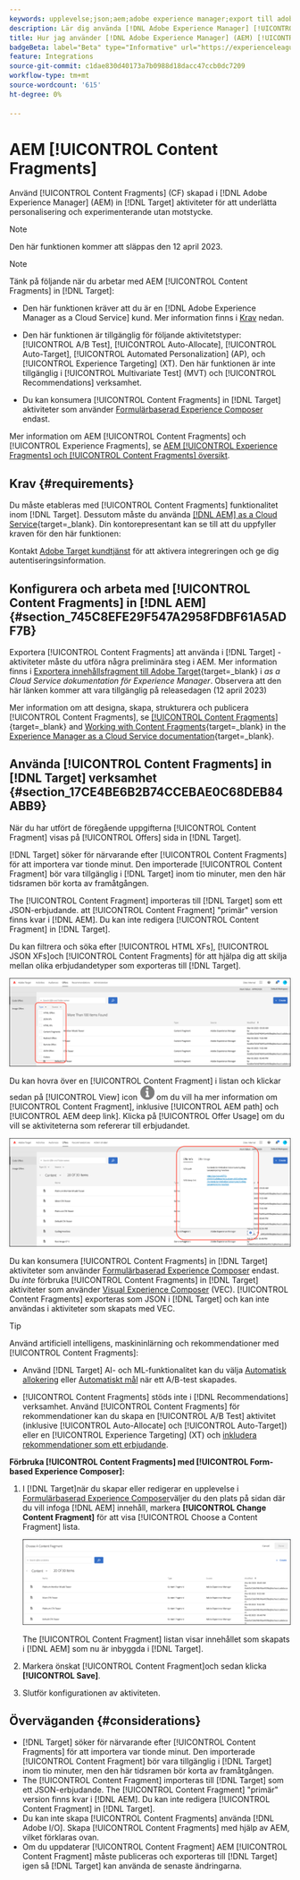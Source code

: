 ```yaml
---
keywords: upplevelse;json;aem;adobe experience manager;export till adobe target;content fragments;fragments;CF;cf;headless;personalization;experiment
description: Lär dig använda [!DNL Adobe Experience Manager] [!UICONTROL Content Fragments] in [!DNL Adobe Target] verksamhet.
title: Hur jag använder [!DNL Adobe Experience Manager] (AEM) [!UICONTROL Content Fragments]?
badgeBeta: label="Beta" type="Informative" url="https://experienceleague.adobe.com/docs/target/using/introduction/intro.html#beta newtab=true" tooltip="What are Target Beta release features?"
feature: Integrations
source-git-commit: c1dae830d40173a7b0988d18dacc47ccb0dc7209
workflow-type: tm+mt
source-wordcount: '615'
ht-degree: 0%

---
```


# AEM [!UICONTROL Content Fragments]

Använd [!UICONTROL Content Fragments] (CF) skapad i [!DNL Adobe Experience Manager] (AEM) in [!DNL Target] aktiviteter för att underlätta personalisering och experimenterande utan motstycke.

>[!NOTE]
>
>Den här funktionen kommer att släppas den 12 april 2023.

>[!NOTE]
>
>Tänk på följande när du arbetar med AEM [!UICONTROL Content Fragments] in [!DNL Target]:
> 
>* Den här funktionen kräver att du är en [!DNL Adobe Experience Manager as a Cloud Service] kund. Mer information finns i [Krav](#section_AE6F0971E1574B3AA324003599B96E5A) nedan.
>
>* Den här funktionen är tillgänglig för följande aktivitetstyper: [!UICONTROL A/B Test], [!UICONTROL Auto-Allocate], [!UICONTROL Auto-Target], [!UICONTROL Automated Personalization] (AP), och [!UICONTROL Experience Targeting] (XT). Den här funktionen är inte tillgänglig i [!UICONTROL Multivariate Test] (MVT) och [!UICONTROL Recommendations] verksamhet.
>
>* Du kan konsumera [!UICONTROL Content Fragments] in [!DNL Target] aktiviteter som använder [Formulärbaserad Experience Composer](/help/main/c-experiences/form-experience-composer.md) endast.


Mer information om AEM [!UICONTROL Content Fragments] och [!UICONTROL Experience Fragments], se [AEM [!UICONTROL Experience Fragments] och [!UICONTROL Content Fragments] översikt](/help/main/c-integrating-target-with-mac/aem/aem-experience-and-content-fragments.md).

## Krav {#requirements}

Du måste etableras med [!UICONTROL Content Fragments] funktionalitet inom [!DNL Target]. Dessutom måste du använda [[!DNL AEM] as a Cloud Service](https://experienceleague.corp.adobe.com/docs/experience-manager-cloud-service.html){target=_blank}. Din kontorepresentant kan se till att du uppfyller kraven för den här funktionen:

Kontakt [Adobe Target kundtjänst](/help/main/cmp-resources-and-contact-information.md#reference_ACA3391A00EF467B87930A450050077C) för att aktivera integreringen och ge dig autentiseringsinformation.

## Konfigurera och arbeta med [!UICONTROL Content Fragments] in [!DNL AEM] {#section_745C8EFE29F547A2958FDBF61A5ADF7B}

Exportera [!UICONTROL Content Fragments] att använda i [!DNL Target] -aktiviteter måste du utföra några preliminära steg i AEM. Mer information finns i [Exportera innehållsfragment till Adobe Target](https://experienceleague.adobe.com/docs/experience-manager-cloud-service/content/sites/integrations/content-fragments-target.html){target=_blank} i *as a Cloud Service dokumentation för Experience Manager*. Observera att den här länken kommer att vara tillgänglig på releasedagen (12 april 2023)

Mer information om att designa, skapa, strukturera och publicera [!UICONTROL Content Fragments], se [[!UICONTROL Content Fragments]](https://experienceleague.adobe.com/docs/experience-manager-cloud-service/content/sites/authoring/fundamentals/content-fragments.html?lang=en){target=_blank} and [Working with Content Fragments](https://experienceleague.adobe.com/docs/experience-manager-cloud-service/content/sites/administering/content-fragments/content-fragments.html){target=_blank} in the [Experience Manager as a Cloud Service documentation](https://experienceleague.adobe.com/docs/experience-manager-cloud-service/content/home.html){target=_blank}.

## Använda [!UICONTROL Content Fragments] in [!DNL Target] verksamhet {#section_17CE4BE6B2B74CCEBAE0C68DEB84ABB9}

När du har utfört de föregående uppgifterna [!UICONTROL Content Fragment] visas på [!UICONTROL Offers] sida in [!DNL Target].

[!DNL Target] söker för närvarande efter [!UICONTROL Content Fragments] för att importera var tionde minut. Den importerade [!UICONTROL Content Fragment] bör vara tillgänglig i [!DNL Target] inom tio minuter, men den här tidsramen bör korta av framåtgången.

The [!UICONTROL Content Fragment] importeras till [!DNL Target] som ett JSON-erbjudande. att [!UICONTROL Content Fragment] &quot;primär&quot; version finns kvar i [!DNL AEM]. Du kan inte redigera [!UICONTROL Content Fragment] in [!DNL Target].

Du kan filtrera och söka efter [!UICONTROL HTML XFs], [!UICONTROL JSON XFs]och [!UICONTROL Content Fragments] för att hjälpa dig att skilja mellan olika erbjudandetyper som exporteras till [!DNL Target].

![Filtrera efter innehållets fragmenttyper: HTML eller JSON i målgränssnittet](/help/main/c-integrating-target-with-mac/aem/assets/fragment-types.png)

Du kan hovra över en [!UICONTROL Content Fragment] i listan och klickar sedan på [!UICONTROL View] icon ![Ikonen Info](/help/main/c-integrating-target-with-mac/aem/assets/icon-info.png) om du vill ha mer information om [!UICONTROL Content Fragment], inklusive [!UICONTROL AEM path] och [!UICONTROL AEM deep link]. Klicka på [!UICONTROL Offer Usage] om du vill se aktiviteterna som refererar till erbjudandet.

![Popup för information om innehållsfragment](/help/main/c-integrating-target-with-mac/aem/assets/cf-info-popup.png)

Du kan konsumera [!UICONTROL Content Fragments] in [!DNL Target] aktiviteter som använder [Formulärbaserad Experience Composer](/help/main/c-experiences/form-experience-composer.md) endast. Du *inte* förbruka [!UICONTROL Content Fragments] in [!DNL Target] aktiviteter som använder [Visual Experience Composer](/help/main/c-experiences/c-visual-experience-composer/visual-experience-composer.md) (VEC). [!UICONTROL Content Fragments] exporteras som JSON i [!DNL Target] och kan inte användas i aktiviteter som skapats med VEC.

>[!TIP]
>
>Använd artificiell intelligens, maskininlärning och rekommendationer med [!UICONTROL Content Fragments]:
>
>* Använd [!DNL Target] AI- och ML-funktionalitet kan du välja [Automatisk allokering](/help/main/c-activities/automated-traffic-allocation/automated-traffic-allocation.md#concept_A1407678796B4C569E94CBA8A9F7F5D4) eller [Automatiskt mål](/help/main/c-activities/auto-target/auto-target-to-optimize.md) när ett A/B-test skapades.
>
>* [!UICONTROL Content Fragments] stöds inte i [!DNL Recommendations] verksamhet. Använd [!UICONTROL Content Fragments] för rekommendationer kan du skapa en [!UICONTROL A/B Test] aktivitet (inklusive [!UICONTROL Auto-Allocate] och [!UICONTROL Auto-Target]) eller en [!UICONTROL Experience Targeting] (XT) och [inkludera rekommendationer som ett erbjudande](/help/main/c-recommendations/recommendations-as-an-offer.md).


**Förbruka [!UICONTROL Content Fragments] med [!UICONTROL Form-based Experience Composer]:**

1. I [!DNL Target]när du skapar eller redigerar en upplevelse i [Formulärbaserad Experience Composer](/help/main/c-experiences/form-experience-composer.md#task_FAC842A6535045B68B4C1AD3E657E56E)väljer du den plats på sidan där du vill infoga [!DNL AEM] innehåll, markera **[!UICONTROL Change Content Fragment]** för att visa [!UICONTROL Choose a Content Fragment] lista.

   ![content_fragment_list image](/help/main/c-integrating-target-with-mac/aem/assets/choose-content-fragment.png)

   The [!UICONTROL Content Fragment] listan visar innehållet som skapats i [!DNL AEM] som nu är inbyggda i [!DNL Target].

1. Markera önskat [!UICONTROL Content Fragment]och sedan klicka **[!UICONTROL Save]**.
1. Slutför konfigurationen av aktiviteten.

## Överväganden {#considerations}

* [!DNL Target] söker för närvarande efter [!UICONTROL Content Fragments] för att importera var tionde minut. Den importerade [!UICONTROL Content Fragment] bör vara tillgänglig i [!DNL Target] inom tio minuter, men den här tidsramen bör korta av framåtgången.
* The [!UICONTROL Content Fragment] importeras till [!DNL Target] som ett JSON-erbjudande. The [!UICONTROL Content Fragment] &quot;primär&quot; version finns kvar i [!DNL AEM]. Du kan inte redigera [!UICONTROL Content Fragment] in [!DNL Target].
* Du kan inte skapa [!UICONTROL Content Fragments] använda [!DNL Adobe I/O]. Skapa [!UICONTROL Content Fragments] med hjälp av AEM, vilket förklaras ovan.
* Om du uppdaterar [!UICONTROL Content Fragment] AEM [!UICONTROL Content Fragment] måste publiceras och exporteras till [!DNL Target] igen så [!DNL Target] kan använda de senaste ändringarna.